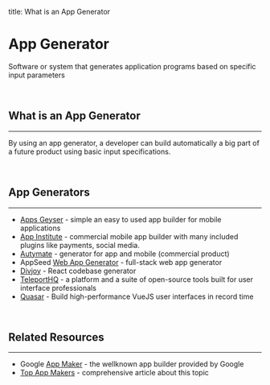 title: What is an App Generator

# App Generator

Software or system that generates application programs based on specific input parameters

<br />

## What is an App Generator
---
By using an app generator, a developer can build automatically a big part of a future product using basic input specifications.  

<br />

## App Generators
---

- [Apps Geyser](https://www.appsgeyser.com/) - simple an easy to used app builder for mobile applications
- [App Institute](https://appinstitute.com/) - commercial mobile app builder with many included plugins like payments, social media. 
- [Autymate](https://autymate.com/app-generator/) - generator for app and mobile (commercial product)
- AppSeed [Web App Generator](https://appseed.us/app-generator) - full-stack web app generator 
- [Divjoy](https://divjoy.com/) - React codebase generator
- [TeleportHQ](https://teleporthq.io/) - a platform and a suite of open-source tools built for user interface professionals
- [Quasar](https://quasar.dev/) - Build high-performance VueJS user interfaces in record time

<br />

## Related Resources
---

- Google [App Maker](https://developers.google.com/appmaker/) - the wellknown app builder provided by Google
- [Top App Makers](https://www.websitetooltester.com/en/blog/app-makers/) - comprehensive article about this topic
 